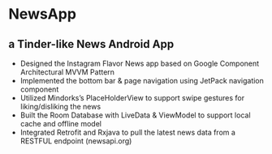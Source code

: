 # NewsApp
a Tinder-like News Android App 
--
*	Designed the Instagram Flavor News app based on Google Component Architectural MVVM Pattern
*	Implemented the bottom bar & page navigation using JetPack navigation component 
*	Utilized Mindorks’s PlaceHolderView to support swipe gestures for liking/disliking the news
*	Built the Room Database with LiveData & ViewModel to support local cache and offline model
*	Integrated Retrofit and Rxjava to pull the latest news data from a RESTFUL endpoint  (newsapi.org) 
